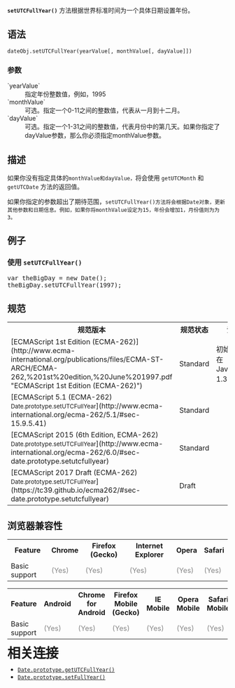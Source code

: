 **`setUTCFullYear()`** 方法根据世界标准时间为一个具体日期设置年份。

## 语法

    dateObj.setUTCFullYear(yearValue[, monthValue[, dayValue]])

### 参数

<dl>

<dt>`yearValue`</dt>

<dd>指定年份整数值，例如，1995</dd>

<dt>`monthValue`</dt>

<dd>可选。指定一个0-11之间的整数值，代表从一月到十二月。</dd>

<dt>`dayValue`</dt>

<dd>可选。指定一个1-31之间的整数值，代表月份中的第几天。如果你指定了dayValue参数，那么你必须指定monthValue参数。</dd>

</dl>

## 描述

如果你没有指定具体的`monthValue和dayValue，`将会使用 `getUTCMonth` 和`getUTCDate` 方法的返回值。

如果你指定的参数超出了期待范围，`setUTCFullYear()方法将会根据Date对象，更新其他参数和日期信息。例如，如果你将monthValue设定为15，年份会增加1，月份值则为为3。`

## 例子

### 使用 `setUTCFullYear()`

<pre class="brush: js">var theBigDay = new Date();
theBigDay.setUTCFullYear(1997);
</pre>

## 规范

<table class="standard-table">

<tbody>

<tr>

<th scope="col">规范版本</th>

<th scope="col">规范状态</th>

<th scope="col">注解</th>

</tr>

<tr>

<td>[ECMAScript 1st Edition (ECMA-262)](http://www.ecma-international.org/publications/files/ECMA-ST-ARCH/ECMA-262,%201st%20edition,%20June%201997.pdf "ECMAScript 1st Edition (ECMA-262)")</td>

<td><span class="spec-Standard">Standard</span></td>

<td>初始定义。 在 JavaScript 1.3实施。</td>

</tr>

<tr>

<td>[ECMAScript 5.1 (ECMA-262)  
<small lang="zh-CN">Date.prototype.setUTCFullYear</small>](http://www.ecma-international.org/ecma-262/5.1/#sec-15.9.5.41)</td>

<td><span class="spec-Standard">Standard</span></td>

<td> </td>

</tr>

<tr>

<td>[ECMAScript 2015 (6th Edition, ECMA-262)  
<small lang="zh-CN">Date.prototype.setUTCFullYear</small>](http://www.ecma-international.org/ecma-262/6.0/#sec-date.prototype.setutcfullyear)</td>

<td><span class="spec-Standard">Standard</span></td>

<td> </td>

</tr>

<tr>

<td>[ECMAScript 2017 Draft (ECMA-262)  
<small lang="zh-CN">Date.prototype.setUTCFullYear</small>](https://tc39.github.io/ecma262/#sec-date.prototype.setutcfullyear)</td>

<td><span class="spec-Draft">Draft</span></td>

<td> </td>

</tr>

</tbody>

</table>

## 浏览器兼容性

<div id="compat-desktop">

<table class="compat-table">

<tbody>

<tr>

<th>Feature</th>

<th>Chrome</th>

<th>Firefox (Gecko)</th>

<th>Internet Explorer</th>

<th>Opera</th>

<th>Safari</th>

</tr>

<tr>

<td>Basic support</td>

<td><span title="Please update this with the earliest version of support." style="color: #888;">(Yes)</span></td>

<td><span title="Please update this with the earliest version of support." style="color: #888;">(Yes)</span></td>

<td><span title="Please update this with the earliest version of support." style="color: #888;">(Yes)</span></td>

<td><span title="Please update this with the earliest version of support." style="color: #888;">(Yes)</span></td>

<td><span title="Please update this with the earliest version of support." style="color: #888;">(Yes)</span></td>

</tr>

</tbody>

</table>

</div>

<div id="compat-mobile">

<table class="compat-table">

<tbody>

<tr>

<th>Feature</th>

<th>Android</th>

<th>Chrome for Android</th>

<th>Firefox Mobile (Gecko)</th>

<th>IE Mobile</th>

<th>Opera Mobile</th>

<th>Safari Mobile</th>

</tr>

<tr>

<td>Basic support</td>

<td><span title="Please update this with the earliest version of support." style="color: #888;">(Yes)</span></td>

<td><span title="Please update this with the earliest version of support." style="color: #888;">(Yes)</span></td>

<td><span title="Please update this with the earliest version of support." style="color: #888;">(Yes)</span></td>

<td><span title="Please update this with the earliest version of support." style="color: #888;">(Yes)</span></td>

<td><span title="Please update this with the earliest version of support." style="color: #888;">(Yes)</span></td>

<td><span title="Please update this with the earliest version of support." style="color: #888;">(Yes)</span></td>

</tr>

</tbody>

</table>

</div>

<span style="font-size: 30.002px; letter-spacing: -1px; line-height: 30.002px;">**相关连接**</span>

*   [`Date.prototype.getUTCFullYear()`](/zh-CN/docs/Web/JavaScript/Reference/Global_Objects/Date/getUTCFullYear "getUTCFullYear() 以世界时为标准，返回一个指定的日期对象的年份。")
*   [`Date.prototype.setFullYear()`](/zh-CN/docs/Web/JavaScript/Reference/Global_Objects/Date/setFullYear "setFullYear() 方法根据本地时间为一个日期对象设置年份。")